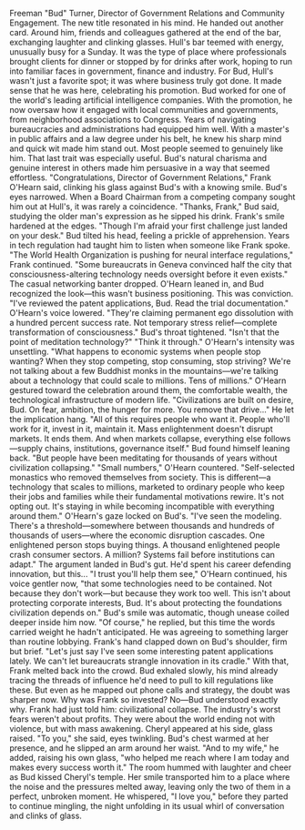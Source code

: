 Freeman "Bud" Turner, Director of Government Relations and Community Engagement. The new title resonated in his mind. He handed out another card. Around him, friends and colleagues gathered at the end of the bar, exchanging laughter and clinking glasses.
Hull's bar teemed with energy, unusually busy for a Sunday. It was the type of place where professionals brought clients for dinner or stopped by for drinks after work, hoping to run into familiar faces in government, finance and industry. For Bud, Hull's wasn't just a favorite spot; it was where business truly got done. It made sense that he was here, celebrating his promotion.
Bud worked for one of the world's leading artificial intelligence companies. With the promotion, he now oversaw how it engaged with local communities and governments, from neighborhood associations to Congress.
Years of navigating bureaucracies and administrations had equipped him well. With a master's in public affairs and a law degree under his belt, he knew his sharp mind and quick wit made him stand out. Most people seemed to genuinely like him. That last trait was especially useful. Bud's natural charisma and genuine interest in others made him persuasive in a way that seemed effortless.
"Congratulations, Director of Government Relations," Frank O'Hearn said, clinking his glass against Bud's with a knowing smile.
Bud's eyes narrowed. When a Board Chairman from a competing company sought him out at Hull's, it was rarely a coincidence.
"Thanks, Frank," Bud said, studying the older man's expression as he sipped his drink.
Frank's smile hardened at the edges. "Though I'm afraid your first challenge just landed on your desk."
Bud tilted his head, feeling a prickle of apprehension. Years in tech regulation had taught him to listen when someone like Frank spoke.
"The World Health Organization is pushing for neural interface regulations," Frank continued. "Some bureaucrats in Geneva convinced half the city that consciousness-altering technology needs oversight before it even exists."
The casual networking banter dropped. O'Hearn leaned in, and Bud recognized the look—this wasn't business positioning. This was conviction.
"I've reviewed the patent applications, Bud. Read the trial documentation." O'Hearn's voice lowered. "They're claiming permanent ego dissolution with a hundred percent success rate. Not temporary stress relief—complete transformation of consciousness."
Bud's throat tightened. "Isn't that the point of meditation technology?"
"Think it through." O'Hearn's intensity was unsettling. "What happens to economic systems when people stop wanting? When they stop competing, stop consuming, stop striving? We're not talking about a few Buddhist monks in the mountains—we're talking about a technology that could scale to millions. Tens of millions."
O'Hearn gestured toward the celebration around them, the comfortable wealth, the technological infrastructure of modern life. "Civilizations are built on desire, Bud. On fear, ambition, the hunger for more. You remove that drive..." He let the implication hang. "All of this requires people who want it. People who'll work for it, invest in it, maintain it. Mass enlightenment doesn't disrupt markets. It ends them. And when markets collapse, everything else follows—supply chains, institutions, governance itself."
Bud found himself leaning back. "But people have been meditating for thousands of years without civilization collapsing."
"Small numbers," O'Hearn countered. "Self-selected monastics who removed themselves from society. This is different—a technology that scales to millions, marketed to ordinary people who keep their jobs and families while their fundamental motivations rewire. It's not opting out. It's staying in while becoming incompatible with everything around them."
O'Hearn's gaze locked on Bud's. "I've seen the modeling. There's a threshold—somewhere between thousands and hundreds of thousands of users—where the economic disruption cascades. One enlightened person stops buying things. A thousand enlightened people crash consumer sectors. A million? Systems fail before institutions can adapt."
The argument landed in Bud's gut. He'd spent his career defending innovation, but this...
"I trust you'll help them see," O'Hearn continued, his voice gentler now, "that some technologies need to be contained. Not because they don't work—but because they work too well. This isn't about protecting corporate interests, Bud. It's about protecting the foundations civilization depends on."
Bud's smile was automatic, though unease coiled deeper inside him now. "Of course," he replied, but this time the words carried weight he hadn't anticipated. He was agreeing to something larger than routine lobbying.
Frank's hand clapped down on Bud's shoulder, firm but brief. "Let's just say I've seen some interesting patent applications lately. We can't let bureaucrats strangle innovation in its cradle." With that, Frank melted back into the crowd.
Bud exhaled slowly, his mind already tracing the threads of influence he'd need to pull to kill regulations like these. But even as he mapped out phone calls and strategy, the doubt was sharper now. Why was Frank so invested? No—Bud understood exactly why. Frank had just told him: civilizational collapse. The industry's worst fears weren't about profits. They were about the world ending not with violence, but with mass awakening.
Cheryl appeared at his side, glass raised. "To you," she said, eyes twinkling.
Bud's chest warmed at her presence, and he slipped an arm around her waist. "And to my wife," he added, raising his own glass, "who helped me reach where I am today and makes every success worth it."
The room hummed with laughter and cheer as Bud kissed Cheryl's temple. Her smile transported him to a place where the noise and the pressures melted away, leaving only the two of them in a perfect, unbroken moment. He whispered, "I love you," before they parted to continue mingling, the night unfolding in its usual whirl of conversation and clinks of glass.
